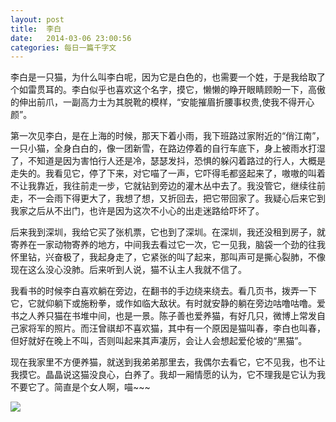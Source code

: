 ```yaml
---
layout: post
title:  李白
date:   2014-03-06 23:00:56
categories: 每日一篇千字文 
---
```


李白是一只猫，为什么叫李白呢，因为它是白色的，也需要一个姓，于是我给取了个如雷贯耳的。李白似乎也喜欢这个名字，摸它，懒懒的睁开眼睛顾盼一下，高傲的伸出前爪，一副高力士为其脱靴的模样，“安能摧眉折腰事权贵,使我不得开心颜”。

第一次见李白，是在上海的时候，那天下着小雨，我下班路过家附近的“俏江南”，一只小猫，全身白白的，像一团新雪，在路边停着的自行车底下，身上被雨水打湿了，不知道是因为害怕行人还是冷，瑟瑟发抖，恐惧的躲闪着路过的行人，大概是走失的。我看见它，停了下来，对它喵了一声，它吓得毛都竖起来了，嗷嗷的叫着不让我靠近，我往前走一步，它就钻到旁边的灌木丛中去了。我没管它，继续往前走，不一会雨下得更大了，我想了想，又折回去，把它带回家了。我疑心后来它到我家之后从不出门，也许是因为这次不小心的出走迷路给吓坏了。

后来我到深圳，我给它买了张机票，它也到了深圳。在深圳，我还没租到房子，就寄养在一家动物寄养的地方，中间我去看过它一次，它一见我，脑袋一个劲的往我怀里钻，兴奋极了，我起身走了，它紧张的叫了起来，那叫声可是撕心裂肺，不像现在这么没心没肺。后来听到人说，猫不认主人我就不信了。

我看书的时候李白喜欢躺在旁边，在翻书的手边绕来绕去。看几页书，拨弄一下它，它就仰躺下或施粉拳，或作如临大敌状。有时就安静的躺在旁边咕噜咕噜。爱书之人养只猫在书堆中间，也是一景。陈子善也爱养猫，有好几只，微博上常发自己家将军的照片。而汪曾祺却不喜欢猫，其中有一个原因是猫叫春，李白也叫春，但好就好在晚上不叫，否则叫起来其声凄厉，会让人会想起爱伦坡的“黑猫”。

现在我家里不方便养猫，就送到我弟弟那里去，我偶尔去看它，它不见我，也不让我摸它。晶晶说这猫没良心，白养了。我却一厢情愿的认为，它不理我是它认为我不要它了。简直是个女人啊，喵~~~

![](http://ww4.sinaimg.cn/large/6208e01fgw1ee6fv4sckzj20im0imq6g.jpg)
